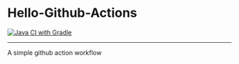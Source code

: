 # Hello-Github-Actions

[![Java CI with Gradle](https://github.com/yzhang33/java-gradle-github-actions/actions/workflows/gradle.yml/badge.svg?branch=main)](https://github.com/yzhang33/java-gradle-github-actions/actions/workflows/gradle.yml)

---------------
A simple github action workflow
